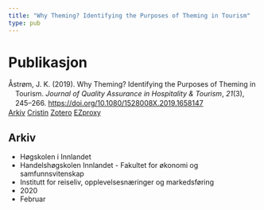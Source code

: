 ```yaml
---
title: "Why Theming? Identifying the Purposes of Theming in Tourism"
type: pub
---
```

<h1>Publikasjon</h1>
<article id="csl-bib-container-SGPLGLS2" class="csl-bib-container">
  <div class="csl-bib-body" style="line-height: 1.35; padding-left: 1em; text-indent:-1em;">
  <div class="csl-entry">&#xC5;str&#xF8;m, J. K. (2019). Why Theming? Identifying the Purposes of Theming in Tourism. <i>Journal of Quality Assurance in Hospitality &amp; Tourism</i>, <i>21</i>(3), 245&#x2013;266. <a href="https://doi.org/10.1080/1528008X.2019.1658147">https://doi.org/10.1080/1528008X.2019.1658147</a></div>
</div>
  <div class="csl-bib-buttons">
    <a href="#taxonomy-article-SGPLGLS2" class="csl-bib-button">Arkiv</a>
    <a href="https://app.cristin.no/results/show.jsf?id=1796229" alt="Cristin URL" class="csl-bib-button">Cristin</a>
    <a href="http://zotero.org/groups/5022929/items/SGPLGLS2" alt="Zotero URL" class="csl-bib-button">Zotero</a>
    <a href="http://ezproxy.inn.no/login?url=https://doi.org/10.1080/1528008X.2019.1658147" class="csl-bib-button">EZproxy</a>
  </div>
  <div id="csl-bib-meta-container-SGPLGLS2"></div>
</article>
<div id="csl-bib-meta-SGPLGLS2" class="csl-bib-meta">
  <article id="taxonomy-article-SGPLGLS2" class="taxonomy-article">
    <h1>Arkiv</h1>
    <ul>
      <li>Høgskolen i Innlandet</li>
      <li>Handelshøgskolen Innlandet - Fakultet for økonomi og samfunnsvitenskap</li>
      <li>Institutt for reiseliv, opplevelsesnæringer og markedsføring</li>
      <li>2020</li>
      <li>Februar</li>
    </ul>
  </article>
</div>
